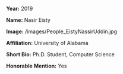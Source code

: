 **Year:** 2019

**Name:** Nasir Eisty

**Image:** /images/People_EistyNassirUddin.jpg

**Affiliation:** University of Alabama

**Short Bio:** Ph.D. Student, Computer Science

**Honorable Mention:** Yes
